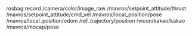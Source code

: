 rosbag record /camera/color/image_raw /mavros/setpoint_attitude/thrust /mavros/setpoint_attitude/cmd_vel /mavros/local_position/pose /mavros/local_position/odom /ref_trajectory/position /vicon/kakao/kakao /mavros/mocap/pose 